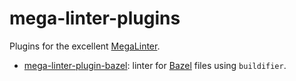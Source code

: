 # mega-linter-plugins

Plugins for the excellent [MegaLinter](https://oxsecurity.github.io/megalinter).

- [mega-linter-plugin-bazel](mega-linter-plugin-bazel): linter for [Bazel](https://bazel.build) files using `buildifier`.
